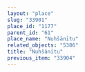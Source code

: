 ```yaml
---
layout: "place"
slug: "33901"
place_id: "1177"
parent_id: "61"
place_name: "Nuhšānītu"
related_objects: "5386"
title: "Nuhšānītu"
previous_item: "33904"
---
```

